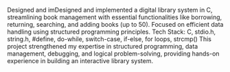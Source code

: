Designed and imDesigned and implemented a digital library system in C, streamlining book management with essential functionalities like borrowing, returning, searching, and adding books (up to 50). Focused on efficient data handling using structured programming principles.
Tech Stack: C, stdio.h, string.h, #define, do-while, switch-case, if-else, for loops, strcmp()
This project strengthened my expertise in structured programming, data management, debugging, and logical problem-solving, providing hands-on experience in building an interactive library system.
